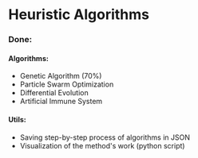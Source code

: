 # Heuristic Algorithms

### Done:

#### Algorithms: 
* Genetic Algorithm (70%)
* Particle Swarm Optimization
* Differential Evolution
* Artificial Immune System

#### Utils:
* Saving step-by-step process of algorithms in JSON
* Visualization of the method's work (python script)

